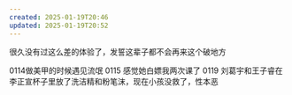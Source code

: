 ```yaml
---
created: 2025-01-19T20:46
updated: 2025-01-19T20:52
---
```

很久没有过这么差的体验了，发誓这辈子都不会再来这个破地方 

0114做美甲的时候遇见流氓
0115 感觉她白嫖我两次课了 
0119 刘葛宇和王子睿在李正宣杯子里放了洗洁精和粉笔沫，现在小孩没救了，性本恶 
